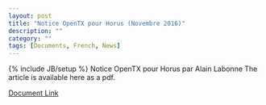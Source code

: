 ```yaml
---
layout: post
title: "Notice OpenTX pour Horus (Novembre 2016)"
description: ""
category: ""
tags: [Documents, French, News]
---
```

{% include JB/setup %}
Notice OpenTX pour Horus par Alain Labonne
The article is available here as a pdf.  

[Document Link](http://downloads.open-tx.org/2.2/doc/Notice%20Horus%20OpenTX.pdf)
